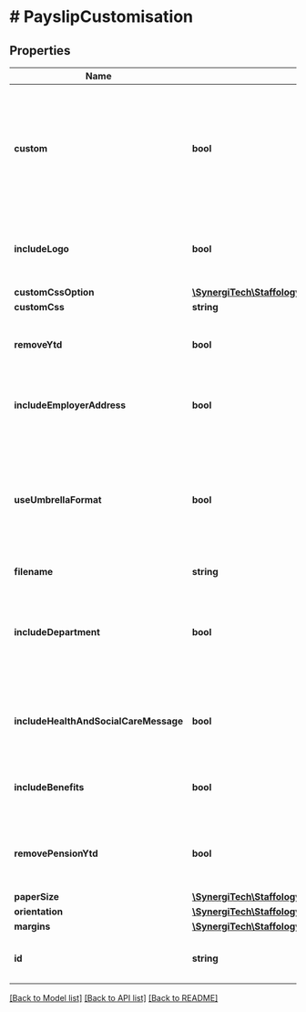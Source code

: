 # # PayslipCustomisation

## Properties

Name | Type | Description | Notes
------------ | ------------- | ------------- | -------------
**custom** | **bool** | Whether or not you are customising the Payslip.  This should always be true if you are providing any other values. | [optional]
**includeLogo** | **bool** | Whether or not to include the employer logo on the payslip. | [optional]
**customCssOption** | [**\SynergiTech\Staffology\Model\ReportCustomCssOption**](ReportCustomCssOption.md) |  | [optional]
**customCss** | **string** |  | [optional]
**removeYtd** | **bool** | Whether or not to remove the YTD column | [optional]
**includeEmployerAddress** | **bool** | Whether or not to include the employer address | [optional]
**useUmbrellaFormat** | **bool** | If true then the format the payslip will include details of the Umbrella Payment as well as employer costs | [optional]
**filename** | **string** |  | [optional]
**includeDepartment** | **bool** | Whether or not to include the primary department of the employee on the payslip | [optional]
**includeHealthAndSocialCareMessage** | **bool** | Whether or not to include health and social car message | [optional]
**includeBenefits** | **bool** | Whether or not to include any payrolled benefits | [optional]
**removePensionYtd** | **bool** | Whether or not to remove the pension YTD column | [optional]
**paperSize** | [**\SynergiTech\Staffology\Model\PdfPaperSize**](PdfPaperSize.md) |  | [optional]
**orientation** | [**\SynergiTech\Staffology\Model\PdfPaperOrientation**](PdfPaperOrientation.md) |  | [optional]
**margins** | [**\SynergiTech\Staffology\Model\PdfPaperMargins**](PdfPaperMargins.md) |  | [optional]
**id** | **string** | [readonly] The unique id of the object | [optional] [readonly]

[[Back to Model list]](../../README.md#models) [[Back to API list]](../../README.md#endpoints) [[Back to README]](../../README.md)
